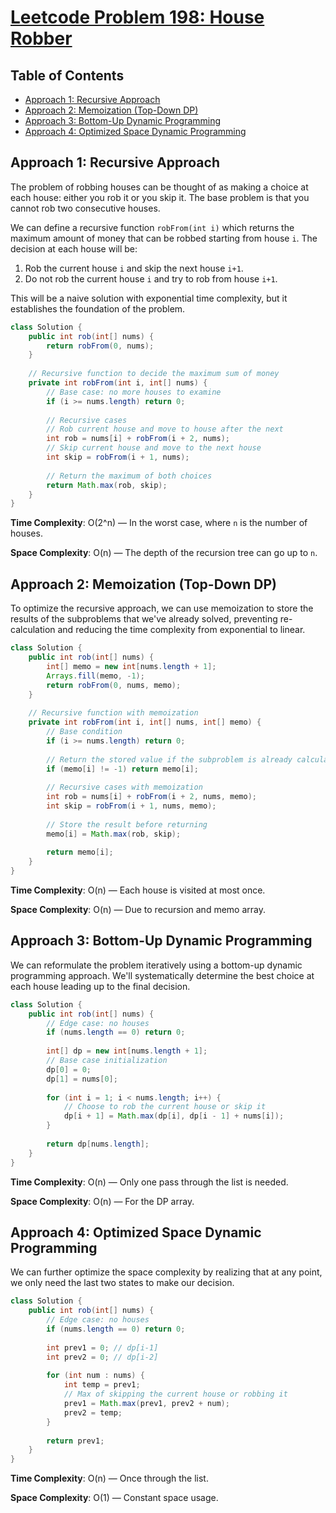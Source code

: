# [Leetcode Problem 198: House Robber](https://leetcode.com/problems/house-robber/)

## Table of Contents
- [Approach 1: Recursive Approach](#approach-1-recursive-approach)
- [Approach 2: Memoization (Top-Down DP)](#approach-2-memoization-top-down-dp)
- [Approach 3: Bottom-Up Dynamic Programming](#approach-3-bottom-up-dynamic-programming)
- [Approach 4: Optimized Space Dynamic Programming](#approach-4-optimized-space-dynamic-programming)


## Approach 1: Recursive Approach

The problem of robbing houses can be thought of as making a choice at each house: either you rob it or you skip it. The base problem is that you cannot rob two consecutive houses. 

We can define a recursive function `robFrom(int i)` which returns the maximum amount of money that can be robbed starting from house `i`. The decision at each house will be:

1. Rob the current house `i` and skip the next house `i+1`.
2. Do not rob the current house `i` and try to rob from house `i+1`.

This will be a naive solution with exponential time complexity, but it establishes the foundation of the problem.

```java
class Solution {
    public int rob(int[] nums) {
        return robFrom(0, nums);
    }
    
    // Recursive function to decide the maximum sum of money
    private int robFrom(int i, int[] nums) {
        // Base case: no more houses to examine
        if (i >= nums.length) return 0;
        
        // Recursive cases
        // Rob current house and move to house after the next
        int rob = nums[i] + robFrom(i + 2, nums);
        // Skip current house and move to the next house
        int skip = robFrom(i + 1, nums);
        
        // Return the maximum of both choices
        return Math.max(rob, skip);
    }
}
```

**Time Complexity**: O(2^n) — In the worst case, where `n` is the number of houses.

**Space Complexity**: O(n) — The depth of the recursion tree can go up to `n`.

## Approach 2: Memoization (Top-Down DP)

To optimize the recursive approach, we can use memoization to store the results of the subproblems that we've already solved, preventing re-calculation and reducing the time complexity from exponential to linear.

```java
class Solution {
    public int rob(int[] nums) {
        int[] memo = new int[nums.length + 1];
        Arrays.fill(memo, -1);
        return robFrom(0, nums, memo);
    }
    
    // Recursive function with memoization
    private int robFrom(int i, int[] nums, int[] memo) {
        // Base condition
        if (i >= nums.length) return 0;
        
        // Return the stored value if the subproblem is already calculated
        if (memo[i] != -1) return memo[i];
        
        // Recursive cases with memoization
        int rob = nums[i] + robFrom(i + 2, nums, memo);
        int skip = robFrom(i + 1, nums, memo);
        
        // Store the result before returning
        memo[i] = Math.max(rob, skip);
        
        return memo[i];
    }
}
```

**Time Complexity**: O(n) — Each house is visited at most once.

**Space Complexity**: O(n) — Due to recursion and memo array.

## Approach 3: Bottom-Up Dynamic Programming

We can reformulate the problem iteratively using a bottom-up dynamic programming approach. We'll systematically determine the best choice at each house leading up to the final decision.

```java
class Solution {
    public int rob(int[] nums) {
        // Edge case: no houses
        if (nums.length == 0) return 0;
        
        int[] dp = new int[nums.length + 1];
        // Base case initialization
        dp[0] = 0;
        dp[1] = nums[0];
        
        for (int i = 1; i < nums.length; i++) {
            // Choose to rob the current house or skip it
            dp[i + 1] = Math.max(dp[i], dp[i - 1] + nums[i]);
        }
        
        return dp[nums.length];
    }
}
```

**Time Complexity**: O(n) — Only one pass through the list is needed.

**Space Complexity**: O(n) — For the DP array.

## Approach 4: Optimized Space Dynamic Programming

We can further optimize the space complexity by realizing that at any point, we only need the last two states to make our decision.

```java
class Solution {
    public int rob(int[] nums) {
        // Edge case: no houses
        if (nums.length == 0) return 0;
        
        int prev1 = 0; // dp[i-1]
        int prev2 = 0; // dp[i-2]
        
        for (int num : nums) {
            int temp = prev1;
            // Max of skipping the current house or robbing it 
            prev1 = Math.max(prev1, prev2 + num);
            prev2 = temp;
        }
        
        return prev1;
    }
}
```

**Time Complexity**: O(n) — Once through the list.

**Space Complexity**: O(1) — Constant space usage.

